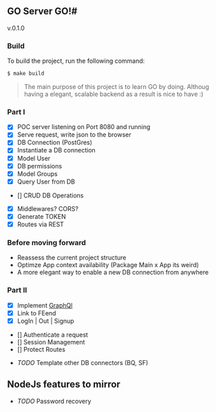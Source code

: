 ## GO Server GO!#

v.0.1.0

### Build

To build the project, run the following command:

```bash
$ make build
```

> The main purpose of this project is to learn GO by doing.
> Althoug having a elegant, scalable backend as a result is nice to have :)


### Part I
- [x] POC server listening on Port 8080 and running
- [x] Serve request, write json to the browser
- [x] DB Connection (PostGres)
- [x] Instantiate a DB connection
- [x] Model User
- [x] DB permissions
- [x] Model Groups
- [x] Query User from DB
- [] CRUD DB Operations
- [x] Middlewares? CORS?
- [x] Generate TOKEN
- [x] Routes via REST

### Before moving forward
* Reassess the current project structure
* Optimze App context availability (Package Main x App its weird)
* A more elegant way to enable a new DB connection from anywhere

### Part II
- [x]  Implement [GraphQl](https://github.com/graphql-go/graphql)
- [x]  Link to FEend
- [x]  LogIn | Out | Signup
- []  Authenticate a request
- []  Session Management
- [] Protect Routes


* *TODO* Template other DB connectors (BQ, SF)

## NodeJs features to mirror
* *TODO* Password recovery
